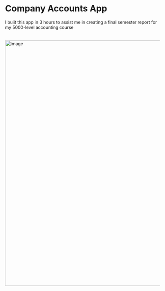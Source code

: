 # Company Accounts App
I buiit this app in 3 hours to assist me in creating a final semester report for my 5000-level accounting course <br><br><br>
<img width="800" alt="image" src="https://github.com/user-attachments/assets/08e47515-254a-4bce-96b3-87727ff9e114">
